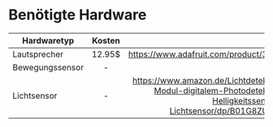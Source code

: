 # Benötigte Hardware

| Hardwaretyp   | Kosten        | Link  |
| ------------- |:-------------:| -----:|
| Lautsprecher |  12.95$     | https://www.adafruit.com/product/3346
| Bewegungssensor | -  |  - |
| Lichtsensor | -      |   https://www.amazon.de/Lichtdetektor-Modul-digitalem-Photodetektor-Helligkeitssensor-Lichtsensor/dp/B01G8ZU1LI/ |
